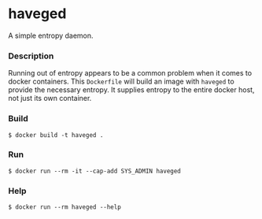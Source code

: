 # haveged

A simple entropy daemon.


### Description

Running out of entropy appears to be a common problem when it comes to docker containers.  This `Dockerfile` will build an image with `haveged` to provide the necessary entropy.  It supplies entropy to the entire docker host, not just its own container.


### Build

`$ docker build -t haveged .`


### Run

`$ docker run --rm -it --cap-add SYS_ADMIN haveged`


### Help

`$ docker run --rm haveged --help`
